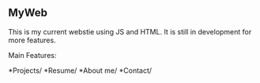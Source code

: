 ## MyWeb
This is my current webstie using JS and HTML. It is still in development for more features. 

Main Features:

*Projects/
*Resume/
*About me/
*Contact/
